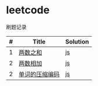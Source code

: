 # leetcode
刷题记录  

| # | Title | Solution |
|---| ----- | -------- |
|1|[两数之和](https://leetcode-cn.com/problems/two-sum/)|[js](./leetcode/1两数之和/index.js)|
|2|[两数相加](https://leetcode-cn.com/problems/add-two-numbers/) | [js](./leetcode/2两数相加/index.js)|
|2|[单词的压缩编码](https://leetcode-cn.com/problems/short-encoding-of-words/) | [js](./leetcode/820单词的压缩编码/index.js)|